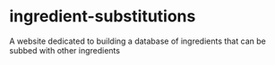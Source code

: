 # ingredient-substitutions
A website dedicated to building a database of ingredients that can be subbed with other ingredients
